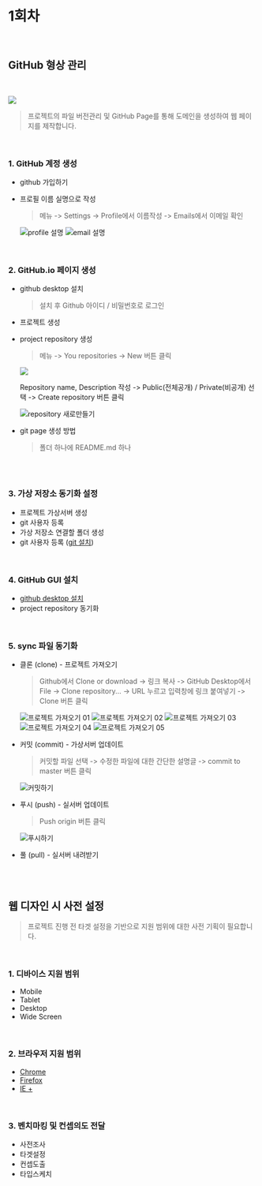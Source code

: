 # 1회차

<br>

## GitHub 형상 관리

<br>

![](https://i.imgur.com/NxoHnE8.png)
> 프로젝트의 파일 버전관리 및 GitHub Page를 통해 도메인을 생성하여 웹 페이지를 제작합니다.

<br>

### 1. GitHub 계정 생성
- github 가입하기
- 프로필 이름 실명으로 작성

  >메뉴 -> Settings -> Profile에서 이름작성 -> Emails에서 이메일 확인

  ![profile 설명](https://i.imgur.com/V9gzjbq.png)
  ![email 설명](https://i.imgur.com/0M0eES2.png)

<br>

### 2. GitHub.io 페이지 생성
- github desktop 설치

  >설치 후 Github 아이디 / 비밀번호로 로그인
  
- 프로젝트 생성
- project repository 생성

  >메뉴 -> You repositories -> New 버튼 클릭
  
  ![](https://i.imgur.com/lzHjhjQ.png)
  
  Repository name, Description 작성 -> Public(전체공개) / Private(비공개) 선택 -> Create repository 버튼 클릭
  
  ![repository 새로만들기](https://i.imgur.com/1irjEKL.png)
  
- git page 생성 방법

  >폴더 하나에 README.md 하나

<br>
<br>

### 3. 가상 저장소 동기화 설정
- 프로젝트 가상서버 생성
- git 사용자 등록
- 가상 저장소 연결할 폴더 생성
- git 사용자 등록 ([git 설치](https://coding-factory.tistory.com/245))

<br>

### 4. GitHub GUI 설치
- [github desktop 설치](https://desktop.github.com/)
- project repository 동기화

<br>

### 5. sync 파일 동기화
- 클론 (clone) - 프로젝트 가져오기

  >Github에서 Clone or download -> 링크 복사 -> GitHub Desktop에서 File -> Clone repository... -> URL 누르고 입력창에 링크 붙여넣기 -> Clone 버튼 클릭
  
  ![프로젝트 가져오기 01](https://i.imgur.com/xLMFWDj.png)
  ![프로젝트 가져오기 02](https://i.imgur.com/0xcAUkf.png)
  ![프로젝트 가져오기 03](https://i.imgur.com/8p9Soki.png)
  ![프로젝트 가져오기 04](https://i.imgur.com/xUgWjlz.png)
  ![프로젝트 가져오기 05](https://i.imgur.com/0t6tb0U.png)

- 커밋 (commit) - 가상서버 업데이트

  >커밋할 파일 선택 -> 수정한 파일에 대한 간단한 설명글 -> commit to master 버튼 클릭

  ![커밋하기](https://i.imgur.com/9163d6L.png)

- 푸시 (push) - 실서버 업데이트

  >Push origin 버튼 클릭

  ![푸시하기](https://i.imgur.com/rJMJ3RT.png)
- 풀 (pull) - 실서버 내려받기

<br>
<br>

## 웹 디자인 시 사전 설정
> 프로젝트 진행 전 타겟 설정을 기반으로 지원 범위에 대한 사전 기획이 필요합니다.

<br>

### 1. 디바이스 지원 범위
- Mobile
- Tablet
- Desktop
- Wide Screen

<br>

### 2. 브라우저 지원 범위
- [Chrome](https://www.google.com/intl/ko_ALL/chrome/)
- [Firefox](https://www.mozilla.org/ko/firefox/new/)
- [IE +](https://support.microsoft.com/ko-kr/help/17621/internet-explorer-downloads)

<br>

### 3. 벤치마킹 및 컨셉의도 전달
- 사전조사
- 타겟설정
- 컨셉도출
- 타입스케치
